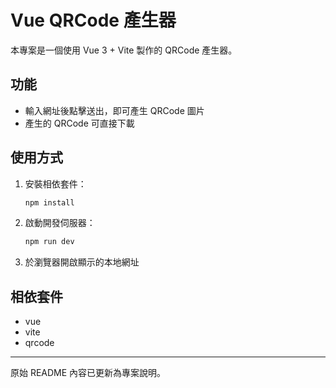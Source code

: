 # Vue QRCode 產生器

本專案是一個使用 Vue 3 + Vite 製作的 QRCode 產生器。

## 功能

- 輸入網址後點擊送出，即可產生 QRCode 圖片
- 產生的 QRCode 可直接下載

## 使用方式

1. 安裝相依套件：

   ```sh
   npm install
   ```

2. 啟動開發伺服器：

   ```sh
   npm run dev
   ```

3. 於瀏覽器開啟顯示的本地網址

## 相依套件

- vue
- vite
- qrcode

---

原始 README 內容已更新為專案說明。
